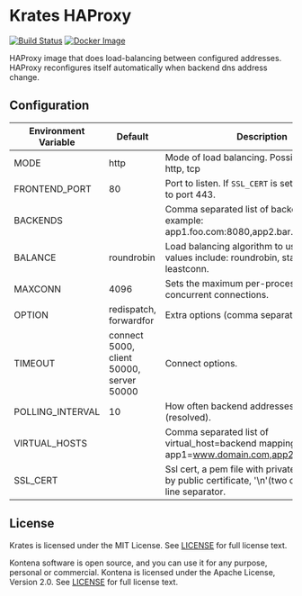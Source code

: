 # Krates HAProxy

[![Build Status](https://travis-ci.org/appstersio/krates-haproxy.svg?branch=master)](https://travis-ci.org/appstersio/krates-haproxy) [![Docker Image](https://images.microbadger.com/badges/version/krates/haproxy.svg)](https://microbadger.com/images/krates/haproxy)

HAProxy image that does load-balancing between configured addresses. HAProxy reconfigures itself automatically when backend dns address change.

## Configuration

| Environment Variable | Default | Description |
|----------------------|---------|-------------|
| MODE                 | http | Mode of load balancing. Possible values: http, tcp |
| FRONTEND_PORT        | 80      | Port to listen. If `SSL_CERT` is set, will also bind to port 443. |
| BACKENDS             |         | Comma separated list of backends to use, example: app1.foo.com:8080,app2.bar.com:8181 |
| BALANCE              | roundrobin | Load balancing algorithm to use. Possible values include: roundrobin, static-rr, source, leastconn. |
| MAXCONN              | 4096 | Sets the maximum per-process number of concurrent connections. |
| OPTION              | redispatch, forwardfor | Extra options (comma separated list). |
| TIMEOUT              | connect 5000, client 50000, server 50000 | Connect options. |
| POLLING_INTERVAL     | 10 | How often backend addresses are polled (resolved). |
| VIRTUAL_HOSTS        |        | Comma separated list of virtual_host=backend mappings, for example app1=www.domain.com,app2=www.bar.com |
| SSL_CERT             |        | Ssl cert, a pem file with private key followed by public certificate, '\n'(two chars) as the line separator. |


## License

Krates is licensed under the MIT License. See [LICENSE](LICENSE.txt) for full license text.

Kontena software is open source, and you can use it for any purpose, personal or commercial. Kontena is licensed under the Apache License, Version 2.0. See [LICENSE](LICENSE) for full license text.
